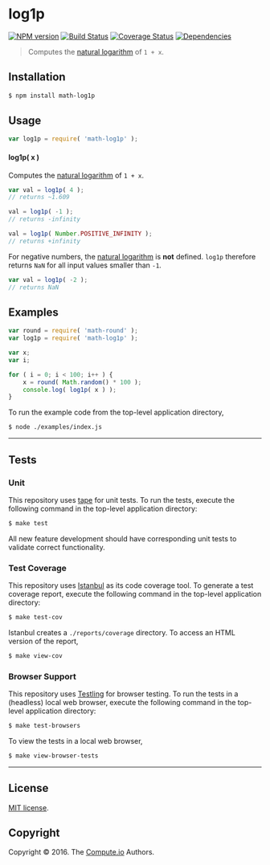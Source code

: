 log1p
===
[![NPM version][npm-image]][npm-url] [![Build Status][build-image]][build-url] [![Coverage Status][coverage-image]][coverage-url] [![Dependencies][dependencies-image]][dependencies-url]

> Computes the [natural logarithm][math-ln] of `1 + x`.


## Installation

``` bash
$ npm install math-log1p
```


## Usage

``` javascript
var log1p = require( 'math-log1p' );
```

#### log1p( x )

Computes the [natural logarithm][math-ln] of `1 + x`.

``` javascript
var val = log1p( 4 );
// returns ~1.609

val = log1p( -1 );
// returns -infinity

val = log1p( Number.POSITIVE_INFINITY );
// returns +infinity
```

For negative numbers, the [natural logarithm][math-ln] is __not__ defined. `log1p` therefore returns `NaN` for all input values smaller than `-1`.

``` javascript
var val = log1p( -2 );
// returns NaN
```


## Examples

``` javascript
var round = require( 'math-round' );
var log1p = require( 'math-log1p' );

var x;
var i;

for ( i = 0; i < 100; i++ ) {
	x = round( Math.random() * 100 );
	console.log( log1p( x ) );
}
```

To run the example code from the top-level application directory,

``` bash
$ node ./examples/index.js
```


---
## Tests

### Unit

This repository uses [tape][tape] for unit tests. To run the tests, execute the following command in the top-level application directory:

``` bash
$ make test
```

All new feature development should have corresponding unit tests to validate correct functionality.


### Test Coverage

This repository uses [Istanbul][istanbul] as its code coverage tool. To generate a test coverage report, execute the following command in the top-level application directory:

``` bash
$ make test-cov
```

Istanbul creates a `./reports/coverage` directory. To access an HTML version of the report,

``` bash
$ make view-cov
```


### Browser Support

This repository uses [Testling][testling] for browser testing. To run the tests in a (headless) local web browser, execute the following command in the top-level application directory:

``` bash
$ make test-browsers
```

To view the tests in a local web browser,

``` bash
$ make view-browser-tests
```

<!-- [![browser support][browsers-image]][browsers-url] -->


---
## License

[MIT license](http://opensource.org/licenses/MIT).


## Copyright

Copyright &copy; 2016. The [Compute.io][compute-io] Authors.


[npm-image]: http://img.shields.io/npm/v/math-log1p.svg
[npm-url]: https://npmjs.org/package/math-log1p

[build-image]: http://img.shields.io/travis/math-io/log1p/master.svg
[build-url]: https://travis-ci.org/math-io/log1p

[coverage-image]: https://img.shields.io/codecov/c/github/math-io/log1p/master.svg
[coverage-url]: https://codecov.io/github/math-io/log1p?branch=master

[dependencies-image]: http://img.shields.io/david/math-io/log1p.svg
[dependencies-url]: https://david-dm.org/math-io/log1p

[dev-dependencies-image]: http://img.shields.io/david/dev/math-io/log1p.svg
[dev-dependencies-url]: https://david-dm.org/dev/math-io/log1p

[github-issues-image]: http://img.shields.io/github/issues/math-io/log1p.svg
[github-issues-url]: https://github.com/math-io/log1p/issues

[tape]: https://github.com/substack/tape
[istanbul]: https://github.com/gotwarlost/istanbul
[testling]: https://ci.testling.com

[compute-io]: https://github.com/compute-io/
[math-ln]: https://github.com/math-io/ln

